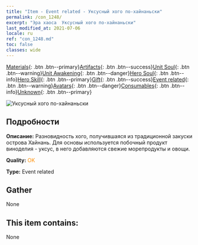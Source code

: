 ```yaml
---
title: "Item - Event related - Уксусный хого по-хайнаньски"
permalink: /con_1248/
excerpt: "Эра хаоса  Уксусный хого по-хайнаньски"
last_modified_at: 2021-07-06
locale: ru
ref: "con_1248.md"
toc: false
classes: wide
---
```

 [Materials](/ItemsRU/){: .btn .btn--primary}[Artifacts](/ItemsRU/Artifacts/){: .btn .btn--success}[Unit Soul](/ItemsRU/UnitSoul/){: .btn .btn--warning}[Unit Awakening](/ItemsRU/UnitAwakening/){: .btn .btn--danger}[Hero Soul](/ItemsRU/HeroSoul/){: .btn .btn--info}[Hero Skill](/ItemsRU/HeroSkill/){: .btn .btn--primary}[Gift](/ItemsRU/Gift/){: .btn .btn--success}[Event related](/ItemsRU/Events/){: .btn .btn--warning}[Avatars](/ItemsRU/Avatars/){: .btn .btn--danger}[Consumables](/ItemsRU/Consumables/){: .btn .btn--info}[Unknown](/ItemsRU/Unknown/){: .btn .btn--primary}

 ![Уксусный хого по-хайнаньски](/images/t/i_81532331.png)

## Подробности
 **Описание:** Разновидность хого, получившаяся из традиционной закуски острова Хайнань. Для основы используется побочный продукт виноделия - уксус, в него добавляются свежие морепродукты и овощи.

 **Quality:** <span style="color: #FF8C00">OK</span>

 **Type:** Event related

## Gather

  None

## This item contains:

  None

